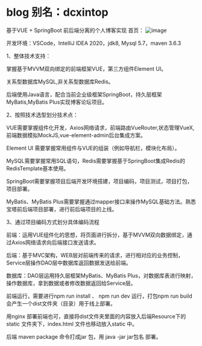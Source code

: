 # blog  别名：dcxintop
基于VUE + SpringBoot 前后端分离的个人博客实现
首页：
![image](https://user-images.githubusercontent.com/61285461/224533424-225b6efd-1220-47fd-914a-1d2e9e81c666.png)

开发环境：VSCode，IntelliJ IDEA 2020，jdk8, Mysql 5.7，maven 3.6.3

1、整体技术支持：

掌握基于MVVM双向绑定的前端框架VUE，第三方组件Element UI。

关系型数据库MySQL,非关系型数据库Redis。

后端使用Java语言，配合当前企业级框架SpringBoot，持久层框架MyBatis,MyBatis Plus实现博客论坛项目。


2、按照技术选型划分技术点：

VUE需要掌握组件化开发，Axios网络请求，前端路由VueRouter,状态管理VueX,前端数据模拟MockJS,vue-element-admin后台集成方案。

Element UI 需要掌握常用组件与VUE的组装（例如导航栏，模块化布局）。

MySQL需要掌握常用SQL语句，Redis需要掌握基于SpringBoot集成Redis的RedisTemplate基本使用。

SpringBoot需要掌握项目后端开发环境搭建，项目编码，项目测试，项目打包，项目部署。

MyBatis、MyBatis Plus需要掌握通过mapper接口来操作MySQL基础方法。熟悉宝塔前后端项目部署，进行前后端项目的上线。


3、通过项目编码方式划分具体编码流程

前端：运用VUE组件化的思想，将页面进行拆分，基于MVVM双向数据绑定，通过Axios网络请求向后端接口发送请求。

后端：基于MVC架构，WEB层对前端传来的请求，进行相对应的业务控制，Service层操作DAO层中数据库返回数据发送给前端。

数据库：DAO层运用持久层框架MyBatis、MyBatis Plus，对数据库表进行映射，操作数据库，拿到数据或者修改数据返回给Service层。



前端运行，需要进行npm run install 、 npm run dev 运行，打包npm run build 会产生一个dist文件夹（目录）用于线上部署。

用nginx 部署前端也可，直接将dist文件夹里面的内容放入后端Resource下的static 文件夹下，index.html 文件也移动放入static 中。

后端 maven package 命令打成jar 包，用 java -jar jar包名 部署。
